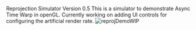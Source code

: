 Reprojection Simulator
Version 0.5
This is a simulator to demonstrate Async Time Warp in openGL. Currently working on adding UI controls for configuring the artificial render rate.
![reprojDemoWIP](https://github.com/user-attachments/assets/4331dac4-acd4-4477-9762-abc9ccb072ab)
